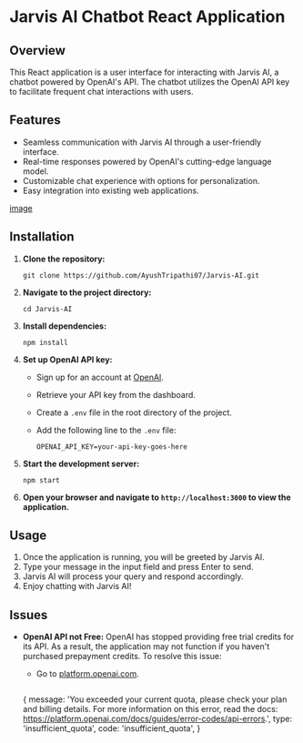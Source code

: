 # Jarvis AI Chatbot React Application

## Overview

This React application is a user interface for interacting with Jarvis AI, a chatbot powered by OpenAI's API. The chatbot utilizes the OpenAI API key to facilitate frequent chat interactions with users.

## Features

- Seamless communication with Jarvis AI through a user-friendly interface.
- Real-time responses powered by OpenAI's cutting-edge language model.
- Customizable chat experience with options for personalization.
- Easy integration into existing web applications.

[image](https://imgur.com/a/WXEd6jk)


## Installation

1. **Clone the repository:**

    ```
    git clone https://github.com/AyushTripathi07/Jarvis-AI.git
    ```

2. **Navigate to the project directory:**

    ```
    cd Jarvis-AI
    ```

3. **Install dependencies:**

    ```
    npm install
    ```

4. **Set up OpenAI API key:**

    - Sign up for an account at [OpenAI](https://openai.com).
    - Retrieve your API key from the dashboard.
    - Create a `.env` file in the root directory of the project.
    - Add the following line to the `.env` file:

        ```
        OPENAI_API_KEY=your-api-key-goes-here
        ```

5. **Start the development server:**

    ```
    npm start
    ```

6. **Open your browser and navigate to `http://localhost:3000` to view the application.**

## Usage

1. Once the application is running, you will be greeted by Jarvis AI.
2. Type your message in the input field and press Enter to send.
3. Jarvis AI will process your query and respond accordingly.
4. Enjoy chatting with Jarvis AI!

## Issues

- **OpenAI API not Free:** OpenAI has stopped providing free trial credits for its API. As a result, the application may not function if you haven't purchased prepayment credits. To resolve this issue:
    - Go to [platform.openai.com](https://platform.openai.com).

       ```
    {
        message: 'You exceeded your current quota, please check your plan and billing details. For more information on this error, read the docs: https://platform.openai.com/docs/guides/error-codes/api-errors.',
        type: 'insufficient_quota',
        code: 'insufficient_quota',
    }
    ```


